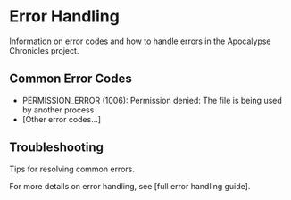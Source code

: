 # Error Handling

Information on error codes and how to handle errors in the Apocalypse Chronicles project.

## Common Error Codes

- PERMISSION_ERROR (1006): Permission denied: The file is being used by another process
- [Other error codes...]

## Troubleshooting

Tips for resolving common errors.

For more details on error handling, see [full error handling guide].